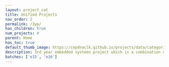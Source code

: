 ```yaml
---
layout: project_cat
title: Unified Projects
nav_order: 2
permalink: /3yp/
has_children: true
num_projects: #
parent: Home
has_toc: true
default_thumb_image: https://cepdnaclk.github.io/projects/data/categories/unified/thumbnail.jpg
description: 3rd year embedded systems project which is a combination of CO321, CO324 and CO325 courses
batches: ['e15', 'e16']
---
```

